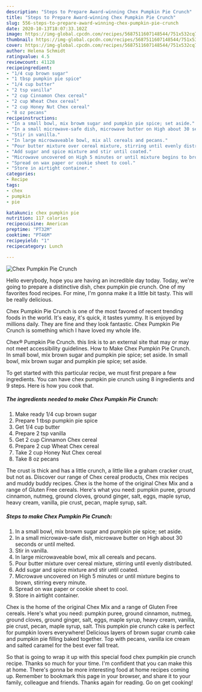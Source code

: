 ```yaml
---
description: "Steps to Prepare Award-winning Chex Pumpkin Pie Crunch"
title: "Steps to Prepare Award-winning Chex Pumpkin Pie Crunch"
slug: 556-steps-to-prepare-award-winning-chex-pumpkin-pie-crunch
date: 2020-10-13T18:07:33.102Z
image: https://img-global.cpcdn.com/recipes/5687511607148544/751x532cq70/chex-pumpkin-pie-crunch-recipe-main-photo.jpg
thumbnail: https://img-global.cpcdn.com/recipes/5687511607148544/751x532cq70/chex-pumpkin-pie-crunch-recipe-main-photo.jpg
cover: https://img-global.cpcdn.com/recipes/5687511607148544/751x532cq70/chex-pumpkin-pie-crunch-recipe-main-photo.jpg
author: Helena Schmidt
ratingvalue: 4.5
reviewcount: 41128
recipeingredient:
- "1/4 cup brown sugar"
- "1 tbsp pumpkin pie spice"
- "1/4 cup butter"
- "2 tsp vanilla"
- "2 cup Cinnamon Chex cereal"
- "2 cup Wheat Chex cereal"
- "2 cup Honey Nut Chex cereal"
- "8 oz pecans"
recipeinstructions:
- "In a small bowl, mix browm sugar and pumpkin pie spice; set aside."
- "In a small microwave-safe dish, microwave butter on High about 30 seconds or until melted."
- "Stir in vanilla."
- "In large microwaveable bowl, mix all cereals and pecans."
- "Pour butter mixture over cereal mixture, stirring until evenly distributed."
- "Add sugar and spice mixture and stir until coated."
- "Microwave uncovered on High 5 minutes or until mixture begins to brown, stirring every minute."
- "Spread on wax paper or cookie sheet to cool."
- "Store in airtight container."
categories:
- Recipe
tags:
- chex
- pumpkin
- pie

katakunci: chex pumpkin pie 
nutrition: 117 calories
recipecuisine: American
preptime: "PT32M"
cooktime: "PT46M"
recipeyield: "1"
recipecategory: Lunch

---
```



![Chex Pumpkin Pie Crunch](https://img-global.cpcdn.com/recipes/5687511607148544/751x532cq70/chex-pumpkin-pie-crunch-recipe-main-photo.jpg)

Hello everybody, hope you are having an incredible day today. Today, we're going to prepare a distinctive dish, chex pumpkin pie crunch. One of my favorites food recipes. For mine, I'm gonna make it a little bit tasty. This will be really delicious.

Chex Pumpkin Pie Crunch is one of the most favored of recent trending foods in the world. It's easy, it's quick, it tastes yummy. It is enjoyed by millions daily. They are fine and they look fantastic. Chex Pumpkin Pie Crunch is something which I have loved my whole life.

Chex® Pumpkin Pie Crunch. this link is to an external site that may or may not meet accessibility guidelines. How to Make Chex Pumpkin Pie Crunch. In small bowl, mix brown sugar and pumpkin pie spice; set aside. In small bowl, mix brown sugar and pumpkin pie spice; set aside.


To get started with this particular recipe, we must first prepare a few ingredients. You can have chex pumpkin pie crunch using 8 ingredients and 9 steps. Here is how you cook that.

<!--inarticleads1-->

##### The ingredients needed to make Chex Pumpkin Pie Crunch:

1. Make ready 1/4 cup brown sugar
1. Prepare 1 tbsp pumpkin pie spice
1. Get 1/4 cup butter
1. Prepare 2 tsp vanilla
1. Get 2 cup Cinnamon Chex cereal
1. Prepare 2 cup Wheat Chex cereal
1. Take 2 cup Honey Nut Chex cereal
1. Take 8 oz pecans


The crust is thick and has a little crunch, a little like a graham cracker crust, but not as. Discover our range of Chex cereal products, Chex mix recipes and muddy buddy recipes. Chex is the home of the original Chex Mix and a range of Gluten Free cereals. Here&#39;s what you need: pumpkin puree, ground cinnamon, nutmeg, ground cloves, ground ginger, salt, eggs, maple syrup, heavy cream, vanilla, pie crust, pecan, maple syrup, salt. 

<!--inarticleads2-->

##### Steps to make Chex Pumpkin Pie Crunch:

1. In a small bowl, mix browm sugar and pumpkin pie spice; set aside.
1. In a small microwave-safe dish, microwave butter on High about 30 seconds or until melted.
1. Stir in vanilla.
1. In large microwaveable bowl, mix all cereals and pecans.
1. Pour butter mixture over cereal mixture, stirring until evenly distributed.
1. Add sugar and spice mixture and stir until coated.
1. Microwave uncovered on High 5 minutes or until mixture begins to brown, stirring every minute.
1. Spread on wax paper or cookie sheet to cool.
1. Store in airtight container.


Chex is the home of the original Chex Mix and a range of Gluten Free cereals. Here&#39;s what you need: pumpkin puree, ground cinnamon, nutmeg, ground cloves, ground ginger, salt, eggs, maple syrup, heavy cream, vanilla, pie crust, pecan, maple syrup, salt. This pumpkin pie crunch cake is perfect for pumpkin lovers everywhere! Delicious layers of brown sugar crumb cake and pumpkin pie filling baked together. Top with pecans, vanilla ice cream and salted caramel for the best ever fall treat. 

So that is going to wrap it up with this special food chex pumpkin pie crunch recipe. Thanks so much for your time. I'm confident that you can make this at home. There's gonna be more interesting food at home recipes coming up. Remember to bookmark this page in your browser, and share it to your family, colleague and friends. Thanks again for reading. Go on get cooking!
